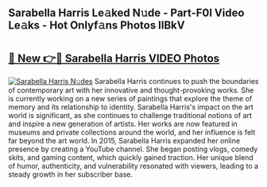 ## Sarabella Harris Le𝚊ked N𝚞de - Part-F0l Video Le𝚊ks - Hot Onlyf𝚊ns Photos IlBkV

# <h2><a href="http://ab13638.deff.icu/?id=Sarabella+Harris">🔗 New 👉🔴 Sarabella Harris VIDEO Photos</a></h2>

[![Sarabella Harris N𝚞des](https://i.imgur.com/rIISA9y.gif)](http://ab13638.deff.icu/?id=Sarabella+Harris)
Sarabella Harris continues to push the boundaries of contemporary art with her innovative and thought-provoking works. She is currently working on a new series of paintings that explore the theme of memory and its relationship to identity. Sarabella Harris's impact on the art world is significant, as she continues to challenge traditional notions of art and inspire a new generation of artists. Her works are now featured in museums and private collections around the world, and her influence is felt far beyond the art world. In 2015, Sarabella Harris expanded her online presence by creating a YouTube channel. She began posting vlogs, comedy skits, and gaming content, which quickly gained traction. Her unique blend of humor, authenticity, and vulnerability resonated with viewers, leading to a steady growth in her subscriber base.
